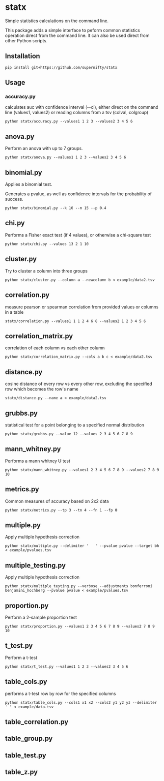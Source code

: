 # statx
Simple statistics calculations on the command line.

This package adds a simple interface to peform common statistics operation direct from the command line. It can also be used direct from other Python scripts.

## Installation
```
pip install git+https://github.com/supernifty/statx
```

## Usage

### accuracy.py
calculates auc with confidence interval (--ci), either direct on the command line (values1, values2) or reading columns from a tsv (colval, colgroup)
```
python statx/accuracy.py --values1 1 2 3 --values2 3 4 5 6
```

## anova.py
Perform an anova with up to 7 groups.

```
python statx/anova.py --values1 1 2 3 --values2 3 4 5 6
```

## binomial.py
Applies a binomial test. 

Generates a pvalue, as well as confidence intervals for the probability of success.

```
python statx/binomial.py --k 10 --n 15 --p 0.4
```

## chi.py
Performs a Fisher exact test (if 4 values), or otherwise a chi-square test

```
python statx/chi.py --values 13 2 1 10
```

## cluster.py
Try to cluster a column into three groups

```
python statx/cluster.py --column a --newcolumn b < example/data2.tsv
```

## correlation.py
measure pearson or spearman correlation from provided values or columns in a table

```
statx/correlation.py --values1 1 1 2 4 6 8 --values2 1 2 3 4 5 6
```

## correlation_matrix.py
correlation of each column vs each other column
```
python statx/correlation_matrix.py --cols a b c < example/data2.tsv
```

## distance.py
cosine distance of every row vs every other row, excluding the specified row which becomes the row's name
```
statx/distance.py --name a < example/data2.tsv
```

## grubbs.py
statistical test for a point belonging to a specified normal distribution

```
python statx/grubbs.py --value 12 --values 2 3 4 5 6 7 8 9
```

## mann_whitney.py
Performs a mann whitney U test

```
python statx/mann_whitney.py --values1 2 3 4 5 6 7 8 9 --values2 7 8 9 10
```

## metrics.py
Common measures of accuracy based on 2x2 data

```
python statx/metrics.py --tp 3 --tn 4 --fn 1 --fp 0
```

## multiple.py
Apply multiple hypothesis correction

```
python statx/multiple.py --delimiter '   ' --pvalue pvalue --target bh < example/pvalues.tsv
```

## multiple_testing.py
Apply multiple hypothesis correction

```
python statx/multiple_testing.py --verbose --adjustments bonferroni benjamini_hochberg --pvalue pvalue < example/pvalues.tsv
```

## proportion.py
Perform a 2-sample proportion test

```
python statx/proportion.py --values1 2 3 4 5 6 7 8 9 --values2 7 8 9 10
```

## t_test.py
Perform a t-test

```
python statx/t_test.py --values1 1 2 3 --values2 3 4 5 6
```

## table_cols.py
performs a t-test row by row for the specified columns

```
python statx/table_cols.py --cols1 x1 x2 --cols2 y1 y2 y3 --delimiter '	' < example/data.tsv
```

## table_correlation.py
## table_group.py
## table_test.py
## table_z.py

